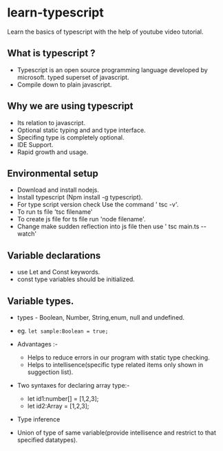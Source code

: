 # learn-typescript
Learn the basics of typescript with the help of youtube video tutorial.

## What is typescript ?
- Typescript is an open source programming language developed by microsoft. typed superset of javascript.
- Compile down to plain javascript.

## Why we are using typescript 
- Its relation to javascript.
- Optional static typing and and type interface.
- Specifing type is completely optional.
- IDE Support.
- Rapid growth and usage.

## Environmental setup
- Download and install nodejs.
- Install typescript (Npm install -g typescript).
- For type script version check Use the command ' tsc -v'.
- To run ts file 'tsc filename'
- To create js file for ts file run 'node filename'.
- Change make sudden reflection into js file then use ' tsc main.ts --watch'

## Variable declarations
- use Let and Const keywords.
- const type variables should be initialized.

## Variable types.
- types - Boolean, Number, String,enum, null and undefined.
- eg.
  `
   let sample:Boolean = true;
   `

- Advantages :-
  - Helps to reduce errors in our program with static type checking.
  - Helps to intellisence(specific type related items only shown in suggection list).
- Two syntaxes for declaring array type:-
  - let id1:number[] = [1,2,3];
  - let id2:Array<number> = [1,2,3];
- Type inference
- Union of type of same variable(provide intellisence and restrict to that specified datatypes).



